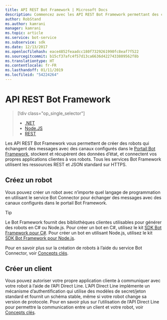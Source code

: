 ```yaml
---
title: API REST Bot Framework | Microsoft Docs
description: Commencez avec les API REST Bot Framework permettant des créer des robots et des clients qui se connectent à des robots.
author: RobStand
ms.author: kamrani
manager: kamrani
ms.topic: article
ms.service: bot-service
ms.subservice: sdk
ms.date: 12/13/2017
ms.openlocfilehash: eace4852feaadcc180f7329261990fc8eaf7f522
ms.sourcegitcommit: b15cf37afc4f57d13ca6636d4227433809562f8b
ms.translationtype: HT
ms.contentlocale: fr-FR
ms.lasthandoff: 01/11/2019
ms.locfileid: "54224264"
---
```

# <a name="bot-framework-rest-apis"></a>API REST Bot Framework
> [!div class="op_single_selector"]
> - [.NET](../dotnet/bot-builder-dotnet-overview.md)
> - [Node.JS](../nodejs/bot-builder-nodejs-overview.md)
> - [REST](../rest-api/bot-framework-rest-overview.md)

Les API REST Bot Framework vous permettent de créer des robots qui échangent des messages avec des canaux configurés dans le <a href="https://dev.botframework.com/" target="_blank">Portail Bot Framework</a>, stockent et récupèrent des données d’état, et connectent vos propres applications clientes à vos robots. Tous les services Bot Framework utilisent les ressources REST et JSON standard sur HTTPS.

## <a name="build-a-bot"></a>Créez un robot

Vous pouvez créer un robot avec n’importe quel langage de programmation en utilisant le service Bot Connector pour échanger des messages avec des canaux configurés dans le portail Bot Framework. 

> [!TIP]
> Le Bot Framework fournit des bibliothèques clientes utilisables pour générer des robots en C# ou Node.js. Pour créer un bot en C#, utilisez le kit [SDK Bot Framework pour C#](../dotnet/bot-builder-dotnet-overview.md). Pour créer un bot en utilisant Node.js, utilisez le kit [SDK Bot Framework pour Node.js](../nodejs/index.md). 

Pour en savoir plus sur la création de robots à l’aide du service Bot Connector, voir [Concepts clés](bot-framework-rest-connector-concepts.md).

## <a name="build-a-client"></a>Créer un client

Vous pouvez autoriser votre propre application cliente à communiquer avec votre robot à l’aide de l’API Direct Line. L’API Direct Line implémente un mécanisme d’authentification qui utilise des modèles de secret/jeton standard et fournit un schéma stable, même si votre robot change sa version de protocole. Pour en savoir plus sur l’utilisation de l’API Direct Line pour permettre la communication entre un client et votre robot, voir [Concepts clés](bot-framework-rest-direct-line-3-0-concepts.md). 